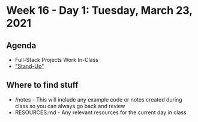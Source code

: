 # Week 16 - Day 1: Tuesday, March 23, 2021


## Agenda

- Full-Stack Projects Work In-Class
- ["Stand-Up"](https://forms.gle/nMDTHvyBLZ5qCurE6)

## Where to find stuff
- /notes - This will include any example code or notes created during class so you can always go back and review
- RESOURCES.md - Any relevant resources for the current day in class

